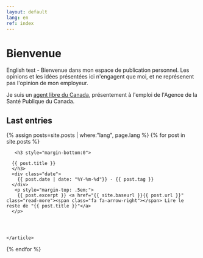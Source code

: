 ```yaml
---
layout: default
lang: en
ref: index
---
```


<h1>Bienvenue</h1>

<div style="max-width: 65ch;">


  <p>English test - Bienvenue dans mon espace de publication personnel. Les opinions et les idées présentées ici n'engagent que moi, et ne représenent pas l'opinion de mon employeur. </p>  


<p>Je suis un <a href="https://wiki.gccollab.ca/Agents_libres_du_Canada">agent libre du Canada</a>, présentement à l'emploi de l'Agence de la Santé Publique du Canada. </p>
   </div>
<div class="posts">
  
  <h2>Last entries</h2>
  {% assign posts=site.posts | where:"lang", page.lang %}
  {% for post in site.posts %}
    <article class="post">

       <h3 style="margin-bottom:0">
   
      {{ post.title }}
      </h3>
      <div class="date">
        {{ post.date | date: "%Y-%m-%d"}} - {{ post.tag }}
      </div>
       <p style="margin-top: .5em;">
        {{ post.excerpt }} <a href="{{ site.baseurl }}{{ post.url }}" class="read-more"><span class="fa fa-arrow-right"></span> Lire le reste de "{{ post.title }}"</a>
      </p>


  

    </article>
  {% endfor %}
</div>
